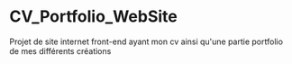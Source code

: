 # CV_Portfolio_WebSite
Projet de site internet front-end ayant mon cv ainsi qu'une partie portfolio de mes différents créations
